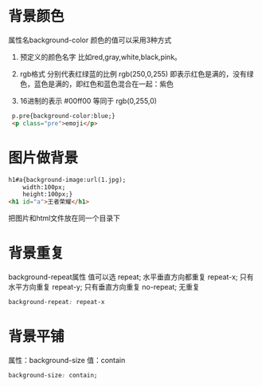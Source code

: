 # 背景颜色

属性名background-color
颜色的值可以采用3种方式

1. 预定义的颜色名字
   比如red,gray,white,black,pink。

2. rgb格式
   分别代表红绿蓝的比例 rgb(250,0,255) 即表示红色是满的，没有绿色，蓝色是满的，即红色和蓝色混合在一起：紫色

3. 16进制的表示
   \#00ff00 等同于 rgb(0,255,0)

```html
 p.pre{background-color:blue;}
 <p class="pre">emoji</p>
```

# 图片做背景

```html
h1#a{background-image:url(1.jpg);
    width:100px;
    height:100px;}
<h1 id="a">王者荣耀</h1>
```

把图片和html文件放在同一个目录下

# 背景重复

background-repeat属性
值可以选
repeat; 水平垂直方向都重复
repeat-x; 只有水平方向重复
repeat-y; 只有垂直方向重复
no-repeat; 无重复

```CSS
background-repeat: repeat-x
```

# 背景平铺

属性：background-size
值：contain

```CSS
background-size: contain;
```

